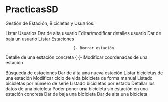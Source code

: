 # PracticasSD

Gestión de Estación, Bicicletas y Usuarios:

Listar Usuarios
Dar de alta usuario
Editar/modificar detalles usuario
Dar de baja un usuario
Listar Estaciones

                                  {- Borrar estación
Detalle de una estación concreta {
                                  {- Modificar coordenadas de una estación
                                  
Búsqueda de estaciones
Dar de alta una nueva estación
Listar bicicletas de una estación
Modificar ciclo de vida bicicleta de forma manual
Listado bicicletas por número de serie
Listado bicicletas por estado
Detallar los datos de una bicicleta
Poder poner una bicicleta sin estación en una estación concreta
Dar de baja una bicicleta
Dar de alta una bicicleta
